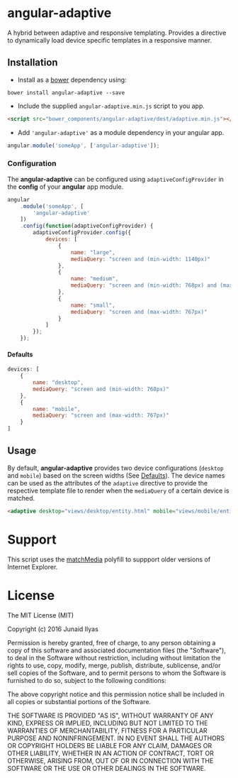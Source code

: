# angular-adaptive
A hybrid between adaptive and responsive templating. Provides a directive to dynamically load device specific templates in a responsive manner.
## Installation
* Install as a [bower](http://bower.io) dependency using: 
```
bower install angular-adaptive --save
```
* Include the supplied `angular-adaptive.min.js` script to you app.
```html
<script src="bower_components/angular-adaptive/dest/adaptive.min.js"></script>
```
* Add `'angular-adaptive'` as a module dependency in your angular app.
```javascript
angular.module('someApp', ['angular-adaptive']);
```
### Configuration
The **angular-adaptive** can be configured using `adaptiveConfigProvider` in the **config** of your **angular** app module.
```javascript
angular
    .module('someApp', [
        'angular-adaptive'
    ])
    .config(function(adaptiveConfigProvider) {
        adaptiveConfigProvider.config({
            devices: [
                {
                    name: "large",
                    mediaQuery: "screen and (min-width: 1140px)"
                },
                {
                    name: "medium",
                    mediaQuery: "screen and (min-width: 768px) and (max-width: 1280px)"
                },
                {
                    name: "small",
                    mediaQuery: "screen and (max-width: 767px)"
                }
            ]
        });
    });
```
#### Defaults
```javascript
devices: [
    {
        name: "desktop",
        mediaQuery: "screen and (min-width: 768px)"
    },
    {
        name: "mobile",
        mediaQuery: "screen and (max-width: 767px)"
    }
]
```
## Usage
By default, **angular-adaptive** provides two device configurations (`desktop` and `mobile`) based on the screen widths (See [Defaults](#Defaults)). The device names can be used as the attributes of the `adaptive` directive to provide the respective template file to render when the `mediaQuery` of a certain device is matched.
```html
<adaptive desktop="views/desktop/entity.html" mobile="views/mobile/entity.html"></adaptive>
```
# Support
This script uses the [matchMedia](https://github.com/paulirish/matchMedia.js) polyfill to suppport older versions of Internet Explorer.
# License
The MIT License (MIT)

Copyright (c) 2016 Junaid Ilyas

Permission is hereby granted, free of charge, to any person obtaining a copy
of this software and associated documentation files (the "Software"), to deal
in the Software without restriction, including without limitation the rights
to use, copy, modify, merge, publish, distribute, sublicense, and/or sell
copies of the Software, and to permit persons to whom the Software is
furnished to do so, subject to the following conditions:

The above copyright notice and this permission notice shall be included in all
copies or substantial portions of the Software.

THE SOFTWARE IS PROVIDED "AS IS", WITHOUT WARRANTY OF ANY KIND, EXPRESS OR
IMPLIED, INCLUDING BUT NOT LIMITED TO THE WARRANTIES OF MERCHANTABILITY,
FITNESS FOR A PARTICULAR PURPOSE AND NONINFRINGEMENT. IN NO EVENT SHALL THE
AUTHORS OR COPYRIGHT HOLDERS BE LIABLE FOR ANY CLAIM, DAMAGES OR OTHER
LIABILITY, WHETHER IN AN ACTION OF CONTRACT, TORT OR OTHERWISE, ARISING FROM,
OUT OF OR IN CONNECTION WITH THE SOFTWARE OR THE USE OR OTHER DEALINGS IN THE
SOFTWARE.

